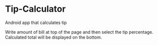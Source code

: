 # Tip-Calculator
Android app that calculates tip

Write amount of bill at top of the page and then select the tip percentage.
Calculated total will be displayed on the bottom.
